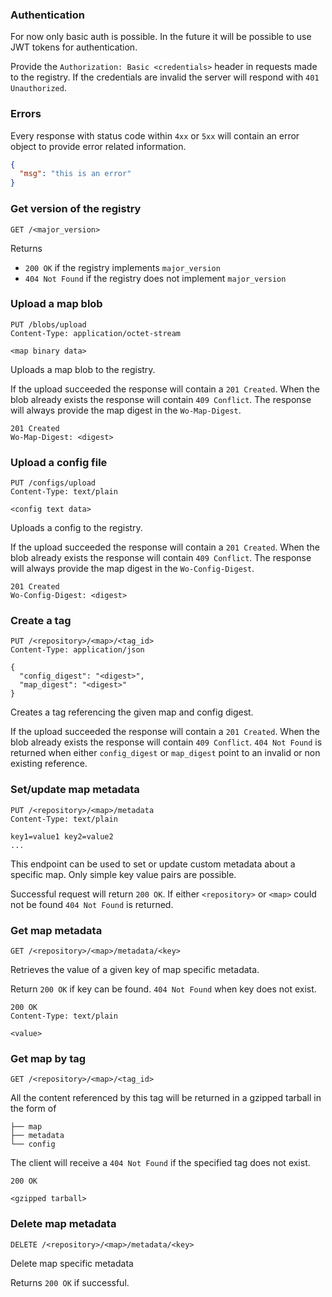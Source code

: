 ### Authentication

For now only basic auth is possible. In the future it will be possible to use JWT tokens for authentication.

Provide the `Authorization: Basic <credentials>` header in requests made to the registry. 
If the credentials are invalid the server will respond with `401 Unauthorized`.

### Errors

Every response with status code within `4xx` or `5xx` will contain an error object to provide error related information.

```JSON
{
  "msg": "this is an error"
}
```

### Get version of the registry

```
GET /<major_version>
```

Returns 
* `200 OK` if the registry implements `major_version`
* `404 Not Found` if the registry does not implement `major_version`

### Upload a map blob

```
PUT /blobs/upload
Content-Type: application/octet-stream

<map binary data>
```

Uploads a map blob to the registry.

If the upload succeeded the response will contain a `201 Created`. When the blob already exists the response will contain `409 Conflict`.
The response will always provide the map digest in the `Wo-Map-Digest`.

```
201 Created
Wo-Map-Digest: <digest>
```

### Upload a config file

```
PUT /configs/upload
Content-Type: text/plain

<config text data>
```

Uploads a config to the registry.

If the upload succeeded the response will contain a `201 Created`. When the blob already exists the response will contain `409 Conflict`.
The response will always provide the map digest in the `Wo-Config-Digest`.

```
201 Created
Wo-Config-Digest: <digest>
```

### Create a tag

```
PUT /<repository>/<map>/<tag_id>
Content-Type: application/json

{
  "config_digest": "<digest>",
  "map_digest": "<digest>"
}
```

Creates a tag referencing the given map and config digest.

If the upload succeeded the response will contain a `201 Created`. When the blob already exists the response will contain `409 Conflict`. 
`404 Not Found` is returned when either `config_digest` or `map_digest` point to an invalid or non existing reference.

### Set/update map metadata

```
PUT /<repository>/<map>/metadata
Content-Type: text/plain

key1=value1 key2=value2
...
```

This endpoint can be used to set or update custom metadata about a specific map. Only simple key value pairs are possible.

Successful request will return `200 OK`. If either `<repository>` or `<map>` could not be found `404 Not Found` is returned.

### Get map metadata

```
GET /<repository>/<map>/metadata/<key>
```

Retrieves the value of a given key of map specific metadata.

Return `200 OK` if key can be found. `404 Not Found` when key does not exist.

```
200 OK
Content-Type: text/plain

<value>
```

### Get map by tag

```
GET /<repository>/<map>/<tag_id>
```

All the content referenced by this tag will be returned in a gzipped tarball in the form of

```
├── map
├── metadata
└── config
```

The client will receive a `404 Not Found` if the specified tag does not exist.

```
200 OK

<gzipped tarball>
```

### Delete map metadata

```
DELETE /<repository>/<map>/metadata/<key>
```

Delete map specific metadata

Returns `200 OK` if successful. 

